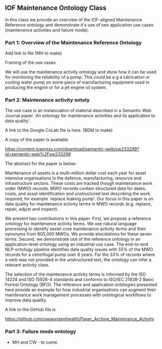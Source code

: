## IOF Maintenance Ontology Class

In this class we provide an overview of the IOF-aligned Maintenance Reference ontology and demonstrate it's use of two application use cases (maintenance activities and failure mode).

### Part 1: Overview of the Maintenance Reference Ontology

Add link to file (MH to make)

Framing of the use cases

We will use the maintenance activity ontology and show how it can be used for monitoring the reliability of a pump. This could be e.g a lubrication or cooling water pump on some piece of manufacturing equipment used in producing the engine or for a jet engine oil system.

### Part 2: Maintenance activity ontoly

The use case is an instanciation of material described in a Semantic Web Journal paper `An ontology for maintenance activities and its application to data quality'.

A link to the Google CoLab file is here. (BDM to make)

A copy of the paper is available

https://content.iospress.com/download/semantic-web/sw233299?id=semantic-web%2Fsw233299

The abstract for the paper is below:

Maintenance of assets is a multi-million dollar cost each year for asset intensive organisations in the defence, manufacturing, resource and infrastructure sectors. These costs are tracked though maintenance work order (MWO) records. MWO records contain structured data for dates, costs, and asset identification and unstructured text describing the work required, for example `replace leaking pump'. Our focus in this paper is on data quality for maintenance activity terms in MWO records (e.g. replace, repair, adjust and inspect).

We present two contributions in this paper. First, we propose a reference ontology for maintenance activity terms. We use natural language processing to identify seven core maintenance activity terms and their synonyms from 800,000 MWOs. We provide elucidations for these seven terms. Second, we demonstrate use of the reference ontology in an application-level ontology using an industrial use case. The end-to-end NLP-ontology pipeline identifies data quality issues with 55% of the MWO records for a centrifugal pump over 8 years. For the 33% of records where a verb was not provided in the unstructured text, the ontology can infer a relevant activity class.

The selection of the maintenance activity terms is informed by the ISO 14224 and ISO 15926-4 standards and conforms to ISO/IEC 21838-2 Basic Formal Ontology (BFO). The reference and application ontologies presented here provide an example for how industrial organisations can augment their maintenance work management processes with ontological workflows to improve data quality.

A link to the GitHub file is

https://github.com/uwasystemhealth/Paper_Archive_Maintenance_Activity

### Part 3: Failure mode ontology

- MH and CW - to come.
